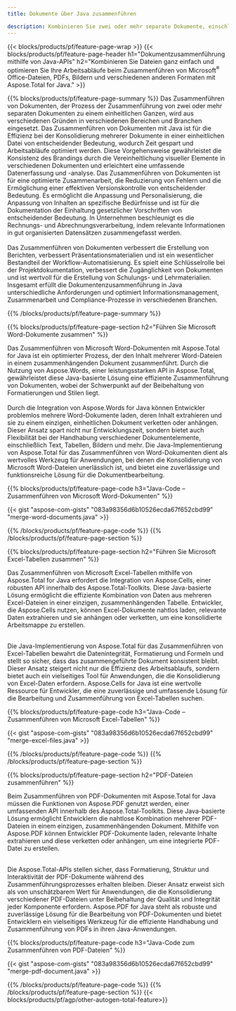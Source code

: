 ```yaml
---
title: Dokumente über Java zusammenführen 

description: Kombinieren Sie zwei oder mehr separate Dokumente, einschließlich Microsoft Word, Excel, PowerPoint, PDF und Bilder, über Ihre Java-Anwendung. Testen Sie die Zusammenführungsergebnisse online per App.
---
```


{{< blocks/products/pf/feature-page-wrap >}}
{{< blocks/products/pf/feature-page-header h1="Dokumentzusammenführung mithilfe von Java-APIs" h2="Kombinieren Sie Dateien ganz einfach und optimieren Sie Ihre Arbeitsabläufe beim Zusammenführen von Microsoft<sup>&reg;</sup> Office-Dateien, PDFs, Bildern und verschiedenen anderen Formaten mit Aspose.Total for Java." >}}

{{% blocks/products/pf/feature-page-summary %}}
Das Zusammenführen von Dokumenten, der Prozess der Zusammenführung von zwei oder mehr separaten Dokumenten zu einem einheitlichen Ganzen, wird aus verschiedenen Gründen in verschiedenen Bereichen und Branchen eingesetzt. Das Zusammenführen von Dokumenten mit Java ist für die Effizienz bei der Konsolidierung mehrerer Dokumente in einer einheitlichen Datei von entscheidender Bedeutung, wodurch Zeit gespart und Arbeitsabläufe optimiert werden. Diese Vorgehensweise gewährleistet die Konsistenz des Brandings durch die Vereinheitlichung visueller Elemente in verschiedenen Dokumenten und erleichtert eine umfassende Datenerfassung und -analyse. Das Zusammenführen von Dokumenten ist für eine optimierte Zusammenarbeit, die Reduzierung von Fehlern und die Ermöglichung einer effektiven Versionskontrolle von entscheidender Bedeutung. Es ermöglicht die Anpassung und Personalisierung, die Anpassung von Inhalten an spezifische Bedürfnisse und ist für die Dokumentation der Einhaltung gesetzlicher Vorschriften von entscheidender Bedeutung. In Unternehmen beschleunigt es die Rechnungs- und Abrechnungsverarbeitung, indem relevante Informationen in gut organisierten Datensätzen zusammengefasst werden. 
<br /><br />
Das Zusammenführen von Dokumenten verbessert die Erstellung von Berichten, verbessert Präsentationsmaterialien und ist ein wesentlicher Bestandteil der Workflow-Automatisierung. Es spielt eine Schlüsselrolle bei der Projektdokumentation, verbessert die Zugänglichkeit von Dokumenten und ist wertvoll für die Erstellung von Schulungs- und Lehrmaterialien. Insgesamt erfüllt die Dokumentenzusammenführung in Java unterschiedliche Anforderungen und optimiert Informationsmanagement, Zusammenarbeit und Compliance-Prozesse in verschiedenen Branchen.

{{% /blocks/products/pf/feature-page-summary  %}}

{{% blocks/products/pf/feature-page-section  h2="Führen Sie Microsoft Word-Dokumente zusammen" %}}

Das Zusammenführen von Microsoft Word-Dokumenten mit Aspose.Total for Java ist ein optimierter Prozess, der den Inhalt mehrerer Word-Dateien in einem zusammenhängenden Dokument zusammenführt. Durch die Nutzung von Aspose.Words, einer leistungsstarken API in Aspose.Total, gewährleistet diese Java-basierte Lösung eine effiziente Zusammenführung von Dokumenten, wobei der Schwerpunkt auf der Beibehaltung von Formatierungen und Stilen liegt. 
<br /><br />
Durch die Integration von Aspose.Words for Java können Entwickler problemlos mehrere Word-Dokumente laden, deren Inhalt extrahieren und sie zu einem einzigen, einheitlichen Dokument verketten oder anhängen. Dieser Ansatz spart nicht nur Entwicklungszeit, sondern bietet auch Flexibilität bei der Handhabung verschiedener Dokumentelemente, einschließlich Text, Tabellen, Bildern und mehr. Die Java-Implementierung von Aspose.Total für das Zusammenführen von Word-Dokumenten dient als wertvolles Werkzeug für Anwendungen, bei denen die Konsolidierung von Microsoft Word-Dateien unerlässlich ist, und bietet eine zuverlässige und funktionsreiche Lösung für die Dokumentbearbeitung.


{{% blocks/products/pf/feature-page-code h3="Java-Code – Zusammenführen von Microsoft Word-Dokumenten" %}}

{{< gist "aspose-com-gists" "083a98356d6b10526ecda67f652cbd99" "merge-word-documents.java" >}}

{{% /blocks/products/pf/feature-page-code  %}}
{{% /blocks/products/pf/feature-page-section %}}

{{% blocks/products/pf/feature-page-section  h2="Führen Sie Microsoft Excel-Tabellen zusammen" %}}

Das Zusammenführen von Microsoft Excel-Tabellen mithilfe von Aspose.Total for Java erfordert die Integration von Aspose.Cells, einer robusten API innerhalb des Aspose.Total-Toolkits. Diese Java-basierte Lösung ermöglicht die effiziente Kombination von Daten aus mehreren Excel-Dateien in einer einzigen, zusammenhängenden Tabelle. Entwickler, die Aspose.Cells nutzen, können Excel-Dokumente nahtlos laden, relevante Daten extrahieren und sie anhängen oder verketten, um eine konsolidierte Arbeitsmappe zu erstellen. <br /> <br />

Die Java-Implementierung von Aspose.Total für das Zusammenführen von Excel-Tabellen bewahrt die Datenintegrität, Formatierung und Formeln und stellt so sicher, dass das zusammengeführte Dokument konsistent bleibt. Dieser Ansatz steigert nicht nur die Effizienz des Arbeitsablaufs, sondern bietet auch ein vielseitiges Tool für Anwendungen, die die Konsolidierung von Excel-Daten erfordern. Aspose.Cells for Java ist eine wertvolle Ressource für Entwickler, die eine zuverlässige und umfassende Lösung für die Bearbeitung und Zusammenführung von Excel-Tabellen suchen.


{{% blocks/products/pf/feature-page-code h3="Java-Code – Zusammenführen von Microsoft Excel-Tabellen" %}}

{{< gist "aspose-com-gists" "083a98356d6b10526ecda67f652cbd99" "merge-excel-files.java" >}}

{{% /blocks/products/pf/feature-page-code  %}}
{{% /blocks/products/pf/feature-page-section %}}


{{% blocks/products/pf/feature-page-section  h2="PDF-Dateien zusammenführen" %}}

Beim Zusammenführen von PDF-Dokumenten mit Aspose.Total for Java müssen die Funktionen von Aspose.PDF genutzt werden, einer umfassenden API innerhalb des Aspose.Total-Toolkits. Diese Java-basierte Lösung ermöglicht Entwicklern die nahtlose Kombination mehrerer PDF-Dateien in einem einzigen, zusammenhängenden Dokument. Mithilfe von Aspose.PDF können Entwickler PDF-Dokumente laden, relevante Inhalte extrahieren und diese verketten oder anhängen, um eine integrierte PDF-Datei zu erstellen. <br /><br />

Die Aspose.Total-APIs stellen sicher, dass Formatierung, Struktur und Interaktivität der PDF-Dokumente während des Zusammenführungsprozesses erhalten bleiben. Dieser Ansatz erweist sich als von unschätzbarem Wert für Anwendungen, die die Konsolidierung verschiedener PDF-Dateien unter Beibehaltung der Qualität und Integrität jeder Komponente erfordern. Aspose.PDF for Java steht als robuste und zuverlässige Lösung für die Bearbeitung von PDF-Dokumenten und bietet Entwicklern ein vielseitiges Werkzeug für die effiziente Handhabung und Zusammenführung von PDFs in ihren Java-Anwendungen. 

{{% blocks/products/pf/feature-page-code h3="Java-Code zum Zusammenführen von PDF-Dateien" %}}

{{< gist "aspose-com-gists" "083a98356d6b10526ecda67f652cbd99" "merge-pdf-document.java" >}}

{{% /blocks/products/pf/feature-page-code  %}}
{{% /blocks/products/pf/feature-page-section %}}
{{< blocks/products/pf/agp/other-autogen-total-feature>}}